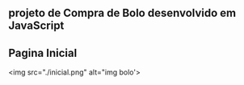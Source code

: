 ## projeto de Compra de Bolo desenvolvido em JavaScript

## Pagina Inicial


<img src="./inicial.png" alt="img bolo'> 
